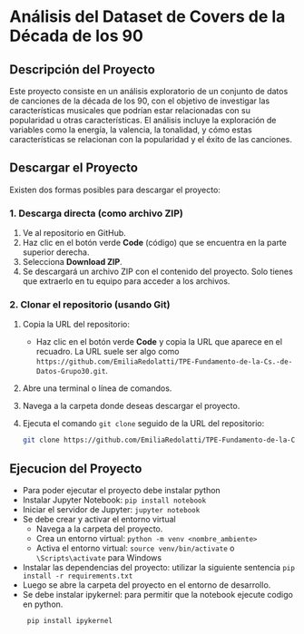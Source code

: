 # Análisis del Dataset de Covers de la Década de los 90

## Descripción del Proyecto

Este proyecto consiste en un análisis exploratorio de un conjunto de datos de canciones de la década de los 90, con el objetivo de investigar las características musicales que podrían estar relacionadas con su popularidad u otras características. El análisis incluye la exploración de variables como la energía, la valencia, la tonalidad, y cómo estas características se relacionan con la popularidad y el éxito de las canciones.

## Descargar el Proyecto

Existen dos formas posibles para descargar el proyecto:

### 1. **Descarga directa (como archivo ZIP)**

1. Ve al repositorio en GitHub.
2. Haz clic en el botón verde **Code** (código) que se encuentra en la parte superior derecha.
3. Selecciona **Download ZIP**.
4. Se descargará un archivo ZIP con el contenido del proyecto. Solo tienes que extraerlo en tu equipo para acceder a los archivos.

### 2. **Clonar el repositorio (usando Git)**

1. Copia la URL del repositorio:
   - Haz clic en el botón verde **Code** y copia la URL que aparece en el recuadro. La URL suele ser algo como `https://github.com/EmiliaRedolatti/TPE-Fundamento-de-la-Cs.-de-Datos-Grupo30.git`.

2. Abre una terminal o línea de comandos.

3. Navega a la carpeta donde deseas descargar el proyecto.

4. Ejecuta el comando `git clone` seguido de la URL del repositorio:
   ```bash
   git clone https://github.com/EmiliaRedolatti/TPE-Fundamento-de-la-Cs.-de-Datos-Grupo30.git

## Ejecucion del Proyecto
* Para poder ejecutar el proyecto debe instalar python
* Instalar Jupyter Notebook:  `pip install notebook`
* Iniciar el servidor de Jupyter: `jupyter notebook`
* Se debe crear y activar el entorno virtual
  * Navega a la carpeta del proyecto.
  * Crea un entorno virtual:  `python -m venv <nombre_ambiente>`
  * Activa el entorno virtual: 
    `source venv/bin/activate` o `\Scripts\activate` para Windows
* Instalar las dependencias del proyecto: utilizar la siguiente sentencia
  `pip install -r requirements.txt`
* Luego se abre la carpeta del proyecto en el entorno de desarrollo.
* Se debe instalar ipykernel: para permitir que la notebook ejecute codigo en python.
  ```bash
   pip install ipykernel





